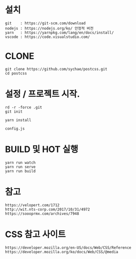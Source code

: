 # 설치

```
git    : https://git-scm.com/download
nodejs : https://nodejs.org/ko/ 안정적 버전
yarn   : https://yarnpkg.com/lang/en/docs/install/
vscode : https://code.visualstudio.com/
```

# CLONE

```
git clone https://github.com/sychae/postcss.git
cd postcss

```

# 설정 / 프로젝트 시작.

```
rd -r -force .git
git init

yarn install

config.js
```


# BUILD 및 HOT 실행

```
yarn run watch
yarn run serve
yarn run build

```

# 참고

```
https://velopert.com/1712
http://wit.nts-corp.com/2017/10/31/4972
https://soooprmx.com/archives/7948

```

# CSS 참고 사이트

```
https://developer.mozilla.org/en-US/docs/Web/CSS/Reference
https://developer.mozilla.org/ko/docs/Web/CSS/@media
```

